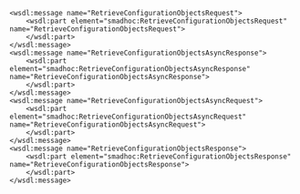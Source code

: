     <wsdl:message name="RetrieveConfigurationObjectsRequest">
        <wsdl:part element="smadhoc:RetrieveConfigurationObjectsRequest" name="RetrieveConfigurationObjectsRequest">
        </wsdl:part>
    </wsdl:message>
    <wsdl:message name="RetrieveConfigurationObjectsAsyncResponse">
        <wsdl:part element="smadhoc:RetrieveConfigurationObjectsAsyncResponse" name="RetrieveConfigurationObjectsAsyncResponse">
        </wsdl:part>
    </wsdl:message>
    <wsdl:message name="RetrieveConfigurationObjectsAsyncRequest">
        <wsdl:part element="smadhoc:RetrieveConfigurationObjectsAsyncRequest" name="RetrieveConfigurationObjectsAsyncRequest">
        </wsdl:part>
    </wsdl:message>
    <wsdl:message name="RetrieveConfigurationObjectsResponse">
        <wsdl:part element="smadhoc:RetrieveConfigurationObjectsResponse" name="RetrieveConfigurationObjectsResponse">
        </wsdl:part>
    </wsdl:message>
